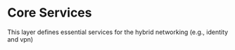 # Core Services

This layer defines essential services for the hybrid networking (e.g., identity and vpn)
